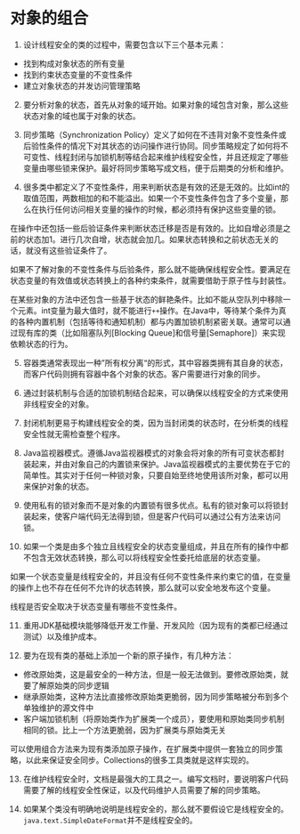 # 对象的组合

1. 设计线程安全的类的过程中，需要包含以下三个基本元素：
  - 找到构成对象状态的所有变量
  - 找到约束状态变量的不变性条件
  - 建立对象状态的并发访问管理策略

2. 要分析对象的状态，首先从对象的域开始。如果对象的域包含对象，那么这些状态对象的域也属于对象的状态。

3. 同步策略（Synchronization Policy）定义了如何在不违背对象不变性条件或后验性条件的情况下对其状态的访问操作进行协同。同步策略规定了如何将不可变性、线程封闭与加锁机制等结合起来维护线程安全性，并且还规定了哪些变量由哪些锁来保护。最好将同步策略写成文档，便于后期类的分析和维护。

4. 很多类中都定义了不变性条件，用来判断状态是有效的还是无效的。比如int的取值范围，两数相加的和不能溢出。如果一个不变性条件包含了多个变量，那么在执行任何访问相关变量的操作的时候，都必须持有保护这些变量的锁。

  在操作中还包括一些后验证条件来判断状态迁移是否是有效的。比如自增必须是之前的状态加1。进行几次自增，状态就会加几。如果状态转换和之前状态无关的话，就没有这些验证条件了。

  如果不了解对象的不变性条件与后验条件，那么就不能确保线程安全性。要满足在状态变量的有效值或状态转换上的各种约束条件，就需要借助于原子性与封装性。

  在某些对象的方法中还包含一些基于状态的鲜艳条件。比如不能从空队列中移除一个元素。int变量为最大值时，就不能进行`++`操作。在Java中，等待某个条件为真的各种内置机制（包括等待和通知机制）都与内置加锁机制紧密关联。通常可以通过现有库的类（比如阻塞队列[Blocking Queue]和信号量[Semaphore]）来实现依赖状态的行为。

5. 容器类通常表现出一种”所有权分离“的形式，其中容器类拥有其自身的状态，而客户代码则拥有容器中各个对象的状态。客户需要进行对象的同步。

6. 通过封装机制与合适的加锁机制结合起来，可以确保以线程安全的方式来使用非线程安全的对象。

7. 封闭机制更易于构建线程安全的类，因为当封闭类的状态时，在分析类的线程安全性就无需检查整个程序。

8. Java监视器模式。遵循Java监视器模式的对象会将对象的所有可变状态都封装起来，并由对象自己的内置锁来保护。Java监视器模式的主要优势在于它的简单性。其实对于任何一种锁对象，只要自始至终地使用该所对象，都可以用来保护对象的状态。

9. 使用私有的锁对象而不是对象的内置锁有很多优点。私有的锁对象可以将锁封装起来，使客户端代码无法得到锁，但是客户代码可以通过公有方法来访问锁。

10. 如果一个类是由多个独立且线程安全的状态变量组成，并且在所有的操作中都不包含无效状态转换，那么可以将线程安全性委托给底层的状态变量。

  如果一个状态变量是线程安全的，并且没有任何不变性条件来约束它的值，在变量的操作上也不存在任何不允许的状态转换，那么就可以安全地发布这个变量。

  线程是否安全取决于状态变量有哪些不变性条件。

11. 重用JDK基础模块能够降低开发工作量、开发风险（因为现有的类都已经通过测试）以及维护成本。

12. 要为在现有类的基础上添加一个新的原子操作，有几种方法：
  - 修改原始类，这是最安全的一种方法，但是一般无法做到。要修改原始类，就要了解原始类的同步逻辑
  - 继承原始类，这种方法比直接修改原始类更脆弱，因为同步策略被分布到多个单独维护的源文件中
  - 客户端加锁机制（将原始类作为扩展类一个成员），要使用和原始类同步机制相同的锁。比上一个方法更脆弱，因为扩展类与原始类无关
  
  可以使用组合方法来为现有类添加原子操作，在扩展类中提供一套独立的同步策略，以此来保证安全同步。Collections的很多工具类就是这样实现的。

13. 在维护线程安全时，文档是最强大的工具之一。编写文档时，要说明客户代码需要了解的线程安全性保证，以及代码维护人员需要了解的同步策略。

14. 如果某个类没有明确地说明是线程安全的，那么就不要假设它是线程安全的。`java.text.SimpleDateFormat`并不是线程安全的。

